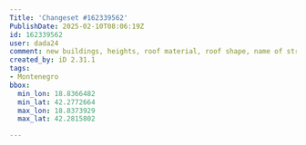 ```yaml
---
Title: 'Changeset #162339562'
PublishDate: 2025-02-10T08:06:19Z
id: 162339562
user: dada24
comment: new buildings, heights, roof material, roof shape, name of streets
created_by: iD 2.31.1
tags:
- Montenegro
bbox:
  min_lon: 18.8366482
  min_lat: 42.2772664
  max_lon: 18.8373929
  max_lat: 42.2815802

---
```

